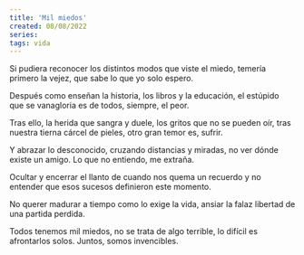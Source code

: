 ```yaml
---
title: 'Mil miedos'
created: 08/08/2022
series:
tags: vida
---
```


Si pudiera reconocer
los distintos modos que viste el miedo,
temería primero la vejez,
que sabe lo que yo solo espero.

Después como enseñan la historia,
los libros y la educación,
el estúpido que se vanagloria
es de todos, siempre, el peor.

Tras ello, la herida que sangra y duele,
los gritos que no se pueden oír,
tras nuestra tierna cárcel de pieles,
otro gran temor es, sufrir.

Y abrazar lo desconocido,
cruzando distancias y miradas,
no ver dónde existe un amigo.
Lo que no entiendo, me extraña.

Ocultar y encerrar el llanto
de cuando nos quema un recuerdo
y no entender que esos sucesos
definieron este momento.

No querer madurar a tiempo
como lo exige la vida,
ansiar la falaz libertad
de una partida perdida.

Todos tenemos mil miedos,
no se trata de algo terrible,
lo difícil es afrontarlos solos.
Juntos, somos invencibles.
